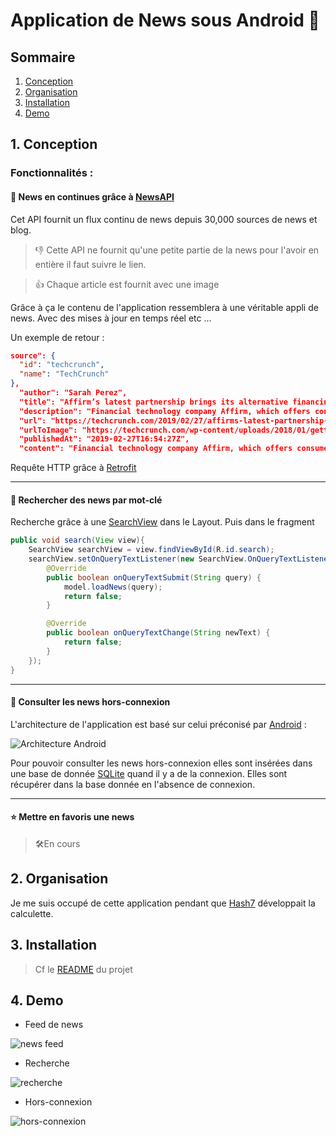 # Application de News sous Android 🤖

## Sommaire
1. [Conception](#conception)
2. [Organisation](#conception)
3. [Installation](#conception)
4. [Demo](#conception)

## <a name="conception">1. Conception</a>

### Fonctionnalités :
#### **🔁 News en continues grâce à [NewsAPI](https://newsapi.org/)**

Cet API fournit un flux continu de news depuis 30,000 sources de news et blog.
> 👎 Cette API ne fournit qu'une petite partie de la news pour l'avoir en entière il faut suivre le lien.

> 👍 Chaque article est fournit avec une image

Grâce à ça le contenu de l'application ressemblera à une véritable appli de news. Avec des mises à jour en temps réel etc ...

Un exemple de retour :

```json
source": {
  "id": "techcrunch",
  "name": "TechCrunch"
},
  "author": "Sarah Perez",
  "title": "Affirm’s latest partnership brings its alternative financing to Walmart’s U.S. stores and website",
  "description": "Financial technology company Affirm, which offers consumers an alternative to cash and credit when paying for large purchases, has scored a notable new partner: Walmart. The companies announced this morning that Affirm’s financing options would be made availa…",
  "url": "https://techcrunch.com/2019/02/27/affirms-latest-partnership-brings-its-alternative-financing-to-walmarts-u-s-stores-and-website/",
  "urlToImage": "https://techcrunch.com/wp-content/uploads/2018/01/gettyimages-460935470.jpg?w=585",
  "publishedAt": "2019-02-27T16:54:27Z",
  "content": "Financial technology company Affirm, which offers consumers an alternative to cash and credit when paying for large purchases, has scored a notable new partner: Walmart. The companies announced this morning that Affirm’s financing options would be made availa… [+3100 chars]"
```

Requête HTTP grâce à [Retrofit](https://square.github.io/retrofit/)

---

#### **🔎 Rechercher des news par mot-clé**

Recherche grâce à une [SearchView](https://developer.android.com/reference/android/widget/SearchView) dans le Layout. Puis dans le fragment
```java
public void search(View view){
    SearchView searchView = view.findViewById(R.id.search);
    searchView.setOnQueryTextListener(new SearchView.OnQueryTextListener() {
        @Override
        public boolean onQueryTextSubmit(String query) {
            model.loadNews(query);
            return false;
        }

        @Override
        public boolean onQueryTextChange(String newText) {
            return false;
        }
    });
}
```

---

#### **📴 Consulter les news hors-connexion**

L'architecture de l'application est basé sur celui préconisé par [Android](https://developer.android.com/topic/libraries/architecture/index.html) :

![Architecture Android](https://codelabs.developers.google.com/codelabs/android-room-with-a-view/img/3840395bfb3980b8.png)

Pour pouvoir consulter les news hors-connexion elles sont insérées dans une base de donnée [SQLite](https://sqlite.org/index.html) quand il y a de la connexion. Elles sont récupérer dans la base donnée en l'absence de connexion.

---

#### **⭐ Mettre en favoris une news**

> 🛠️En cours

## <a name="organisation">2. Organisation</a>

Je me suis occupé de cette application pendant que [Hash7](https://github.com/Hashs7) développait la calculette.

## <a name="installation">3. Installation</a>

> Cf le [README](https://github.com/GuillaumeLagouy/android-calculator/blob/master/README.md) du projet

## <a name="demo">4. Demo</a>

- Feed de news

![news feed](https://res.cloudinary.com/dcqc12ai5/image/upload/v1551292327/news_feed.gif)

- Recherche

![recherche](https://res.cloudinary.com/dcqc12ai5/image/upload/v1551292390/search.gif)

- Hors-connexion

![hors-connexion](https://res.cloudinary.com/dcqc12ai5/image/upload/c_scale,w_540/v1551292509/no_connexion.gif)
